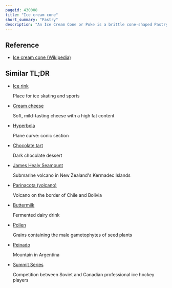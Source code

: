 ```yaml
---
pageid: 430008
title: "Ice cream cone"
short_summary: "Pastry"
description: "An Ice Cream Cone or Poke is a brittle cone-shaped Pastry usually made of a Wafer similar in Texture to a Waffle made so that Ice Cream can be carried and eaten without a Bowl or Spoon for Example the Hong Kong Style bubble Cone. Many Styles of Cones are made including pretzel Cones Sugar coated and Chocolate coated Cones. The Term Cone can also refer informally to a Cone with Ice Cream on Top."
---
```


## Reference

- [Ice cream cone (Wikipedia)](https://en.wikipedia.org/?curid=430008)

## Similar TL;DR

- [Ice rink](/tldr/en/ice-rink)

  Place for ice skating and sports

- [Cream cheese](/tldr/en/cream-cheese)

  Soft, mild-tasting cheese with a high fat content

- [Hyperbola](/tldr/en/hyperbola)

  Plane curve: conic section

- [Chocolate tart](/tldr/en/chocolate-tart)

  Dark chocolate dessert

- [James Healy Seamount](/tldr/en/james-healy-seamount)

  Submarine volcano in New Zealand's Kermadec Islands

- [Parinacota (volcano)](/tldr/en/parinacota-volcano)

  Volcano on the border of Chile and Bolivia

- [Buttermilk](/tldr/en/buttermilk)

  Fermented dairy drink

- [Pollen](/tldr/en/pollen)

  Grains containing the male gametophytes of seed plants

- [Peinado](/tldr/en/peinado)

  Mountain in Argentina

- [Summit Series](/tldr/en/summit-series)

  Competition between Soviet and Canadian professional ice hockey players
